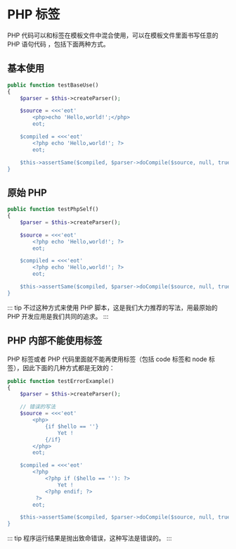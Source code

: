# PHP 标签

PHP 代码可以和标签在模板文件中混合使用，可以在模板文件里面书写任意的 PHP 语句代码 ，包括下面两种方式。

## 基本使用


``` php
public function testBaseUse()
{
    $parser = $this->createParser();

    $source = <<<'eot'
        <php>echo 'Hello,world!';</php>
        eot;

    $compiled = <<<'eot'
        <?php echo 'Hello,world!'; ?>
        eot;

    $this->assertSame($compiled, $parser->doCompile($source, null, true));
}
```
    

## 原始 PHP


``` php
public function testPhpSelf()
{
    $parser = $this->createParser();

    $source = <<<'eot'
        <?php echo 'Hello,world!'; ?>
        eot;

    $compiled = <<<'eot'
        <?php echo 'Hello,world!'; ?>
        eot;

    $this->assertSame($compiled, $parser->doCompile($source, null, true));
}
```
    
::: tip
不过这种方式来使用 PHP 脚本，这是我们大力推荐的写法，用最原始的 PHP 开发应用是我们共同的追求。
:::
    
## PHP 内部不能使用标签

PHP 标签或者 PHP 代码里面就不能再使用标签（包括 code 标签和 node 标签），因此下面的几种方式都是无效的：

``` php
public function testErrorExample()
{
    $parser = $this->createParser();

    // 错误的写法
    $source = <<<'eot'
        <php>
            {if $hello == ''}
                Yet !
            {/if}
        </php>
        eot;

    $compiled = <<<'eot'
        <?php 
            <?php if ($hello == ''): ?>
                Yet !
            <?php endif; ?>
         ?>
        eot;

    $this->assertSame($compiled, $parser->doCompile($source, null, true));
}
```
    
::: tip
程序运行结果是抛出致命错误，这种写法是错误的。
:::